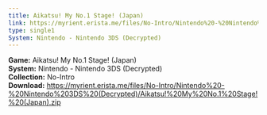 ```yaml
---
title: Aikatsu! My No.1 Stage! (Japan)
link: https://myrient.erista.me/files/No-Intro/Nintendo%20-%20Nintendo%203DS%20(Decrypted)/Aikatsu!%20My%20No.1%20Stage!%20(Japan).zip
type: single1
System: Nintendo - Nintendo 3DS (Decrypted)
---
```

<b>Game:</b> Aikatsu! My No.1 Stage! (Japan)<br>
<b>System:</b> Nintendo - Nintendo 3DS (Decrypted)<br>
<b>Collection:</b> No-Intro<br>
<b>Download:</b> https://myrient.erista.me/files/No-Intro/Nintendo%20-%20Nintendo%203DS%20(Decrypted)/Aikatsu!%20My%20No.1%20Stage!%20(Japan).zip